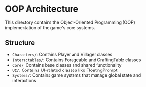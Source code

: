 # OOP Architecture

This directory contains the Object-Oriented Programming (OOP) implementation of the game's core systems.

## Structure
- `Characters/`: Contains Player and Villager classes
- `Interactables/`: Contains Forageable and CraftingTable classes
- `Core/`: Contains base classes and shared functionality
- `UI/`: Contains UI-related classes like FloatingPrompt
- `Systems/`: Contains game systems that manage global state and interactions

